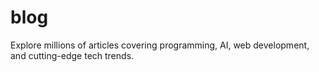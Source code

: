 # blog
Explore millions of articles covering programming, AI, web development, and cutting-edge tech trends.
